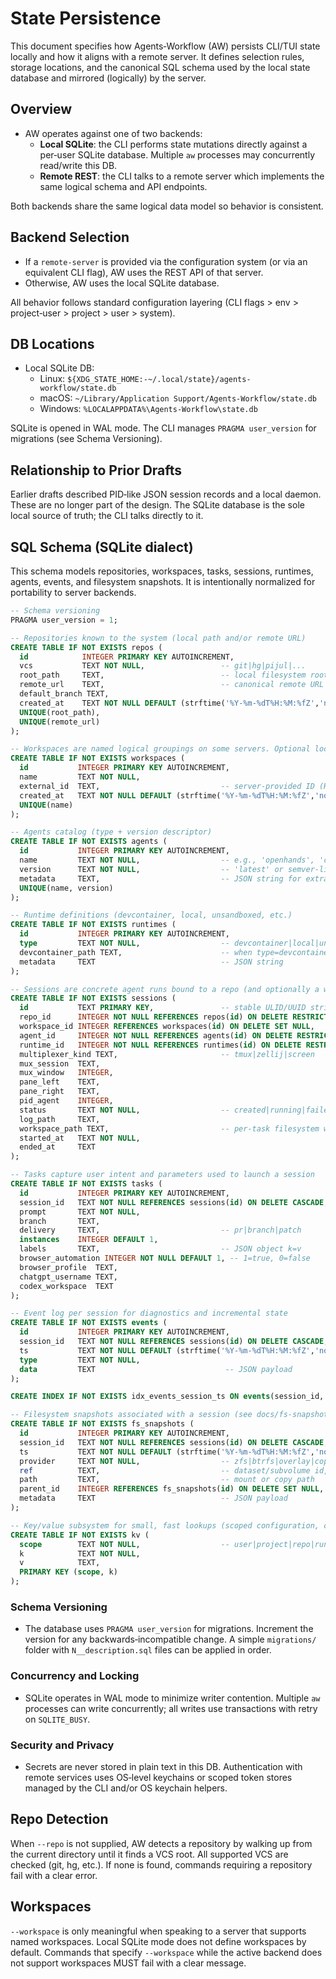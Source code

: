# State Persistence

This document specifies how Agents‑Workflow (AW) persists CLI/TUI state locally and how it aligns with a remote server. It defines selection rules, storage locations, and the canonical SQL schema used by the local state database and mirrored (logically) by the server.

## Overview

- AW operates against one of two backends:
  - **Local SQLite**: the CLI performs state mutations directly against a per‑user SQLite database. Multiple `aw` processes may concurrently read/write this DB.
  - **Remote REST**: the CLI talks to a remote server which implements the same logical schema and API endpoints.

Both backends share the same logical data model so behavior is consistent.

## Backend Selection

- If a `remote-server` is provided via the configuration system (or via an equivalent CLI flag), AW uses the REST API of that server.
- Otherwise, AW uses the local SQLite database.

All behavior follows standard configuration layering (CLI flags > env > project‑user > project > user > system).

## DB Locations

- Local SQLite DB:
  - Linux: `${XDG_STATE_HOME:-~/.local/state}/agents-workflow/state.db`
  - macOS: `~/Library/Application Support/Agents-Workflow/state.db`
  - Windows: `%LOCALAPPDATA%\Agents-Workflow\state.db`

SQLite is opened in WAL mode. The CLI manages `PRAGMA user_version` for migrations (see Schema Versioning).

## Relationship to Prior Drafts

Earlier drafts described PID‑like JSON session records and a local daemon. These are no longer part of the design. The SQLite database is the sole local source of truth; the CLI talks directly to it.

## SQL Schema (SQLite dialect)

This schema models repositories, workspaces, tasks, sessions, runtimes, agents, events, and filesystem snapshots. It is intentionally normalized for portability to server backends.

```sql
-- Schema versioning
PRAGMA user_version = 1;

-- Repositories known to the system (local path and/or remote URL)
CREATE TABLE IF NOT EXISTS repos (
  id            INTEGER PRIMARY KEY AUTOINCREMENT,
  vcs           TEXT NOT NULL,                 -- git|hg|pijul|...
  root_path     TEXT,                          -- local filesystem root (nullable in REST)
  remote_url    TEXT,                          -- canonical remote URL (nullable in local)
  default_branch TEXT,
  created_at    TEXT NOT NULL DEFAULT (strftime('%Y-%m-%dT%H:%M:%fZ','now')),
  UNIQUE(root_path),
  UNIQUE(remote_url)
);

-- Workspaces are named logical groupings on some servers. Optional locally.
CREATE TABLE IF NOT EXISTS workspaces (
  id           INTEGER PRIMARY KEY AUTOINCREMENT,
  name         TEXT NOT NULL,
  external_id  TEXT,                           -- server-provided ID (REST)
  created_at   TEXT NOT NULL DEFAULT (strftime('%Y-%m-%dT%H:%M:%fZ','now')),
  UNIQUE(name)
);

-- Agents catalog (type + version descriptor)
CREATE TABLE IF NOT EXISTS agents (
  id           INTEGER PRIMARY KEY AUTOINCREMENT,
  name         TEXT NOT NULL,                  -- e.g., 'openhands', 'claude-code'
  version      TEXT NOT NULL,                  -- 'latest' or semver-like
  metadata     TEXT,                           -- JSON string for extra capabilities
  UNIQUE(name, version)
);

-- Runtime definitions (devcontainer, local, unsandboxed, etc.)
CREATE TABLE IF NOT EXISTS runtimes (
  id           INTEGER PRIMARY KEY AUTOINCREMENT,
  type         TEXT NOT NULL,                  -- devcontainer|local|unsandboxed
  devcontainer_path TEXT,                      -- when type=devcontainer
  metadata     TEXT                            -- JSON string
);

-- Sessions are concrete agent runs bound to a repo (and optionally a workspace)
CREATE TABLE IF NOT EXISTS sessions (
  id           TEXT PRIMARY KEY,               -- stable ULID/UUID string
  repo_id      INTEGER NOT NULL REFERENCES repos(id) ON DELETE RESTRICT,
  workspace_id INTEGER REFERENCES workspaces(id) ON DELETE SET NULL,
  agent_id     INTEGER NOT NULL REFERENCES agents(id) ON DELETE RESTRICT,
  runtime_id   INTEGER NOT NULL REFERENCES runtimes(id) ON DELETE RESTRICT,
  multiplexer_kind TEXT,                       -- tmux|zellij|screen
  mux_session  TEXT,
  mux_window   INTEGER,
  pane_left    TEXT,
  pane_right   TEXT,
  pid_agent    INTEGER,
  status       TEXT NOT NULL,                  -- created|running|failed|succeeded|cancelled
  log_path     TEXT,
  workspace_path TEXT,                         -- per-task filesystem workspace
  started_at   TEXT NOT NULL,
  ended_at     TEXT
);

-- Tasks capture user intent and parameters used to launch a session
CREATE TABLE IF NOT EXISTS tasks (
  id           INTEGER PRIMARY KEY AUTOINCREMENT,
  session_id   TEXT NOT NULL REFERENCES sessions(id) ON DELETE CASCADE,
  prompt       TEXT NOT NULL,
  branch       TEXT,
  delivery     TEXT,                           -- pr|branch|patch
  instances    INTEGER DEFAULT 1,
  labels       TEXT,                           -- JSON object k=v
  browser_automation INTEGER NOT NULL DEFAULT 1, -- 1=true, 0=false
  browser_profile  TEXT,
  chatgpt_username TEXT,
  codex_workspace  TEXT
);

-- Event log per session for diagnostics and incremental state
CREATE TABLE IF NOT EXISTS events (
  id           INTEGER PRIMARY KEY AUTOINCREMENT,
  session_id   TEXT NOT NULL REFERENCES sessions(id) ON DELETE CASCADE,
  ts           TEXT NOT NULL DEFAULT (strftime('%Y-%m-%dT%H:%M:%fZ','now')),
  type         TEXT NOT NULL,
  data         TEXT                             -- JSON payload
);

CREATE INDEX IF NOT EXISTS idx_events_session_ts ON events(session_id, ts);

-- Filesystem snapshots associated with a session (see docs/fs-snapshots)
CREATE TABLE IF NOT EXISTS fs_snapshots (
  id           INTEGER PRIMARY KEY AUTOINCREMENT,
  session_id   TEXT NOT NULL REFERENCES sessions(id) ON DELETE CASCADE,
  ts           TEXT NOT NULL DEFAULT (strftime('%Y-%m-%dT%H:%M:%fZ','now')),
  provider     TEXT NOT NULL,                  -- zfs|btrfs|overlay|copy
  ref          TEXT,                           -- dataset/subvolume id, overlay dir, etc.
  path         TEXT,                           -- mount or copy path
  parent_id    INTEGER REFERENCES fs_snapshots(id) ON DELETE SET NULL,
  metadata     TEXT                            -- JSON payload
);

-- Key/value subsystem for small, fast lookups (scoped configuration, caches)
CREATE TABLE IF NOT EXISTS kv (
  scope        TEXT NOT NULL,                  -- user|project|repo|runtime|...
  k            TEXT NOT NULL,
  v            TEXT,
  PRIMARY KEY (scope, k)
);
```

### Schema Versioning

- The database uses `PRAGMA user_version` for migrations. Increment the version for any backwards‑incompatible change. A simple `migrations/` folder with `N__description.sql` files can be applied in order.

### Concurrency and Locking

- SQLite operates in WAL mode to minimize writer contention. Multiple `aw` processes can write concurrently; all writes use transactions with retry on `SQLITE_BUSY`.

### Security and Privacy

- Secrets are never stored in plain text in this DB. Authentication with remote services uses OS‑level keychains or scoped token stores managed by the CLI and/or OS keychain helpers.

## Repo Detection

When `--repo` is not supplied, AW detects a repository by walking up from the current directory until it finds a VCS root. All supported VCS are checked (git, hg, etc.). If none is found, commands requiring a repository fail with a clear error.

## Workspaces

`--workspace` is only meaningful when speaking to a server that supports named workspaces. Local SQLite mode does not define workspaces by default. Commands that specify `--workspace` while the active backend does not support workspaces MUST fail with a clear message.
